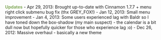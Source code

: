 <span style="color:#81a859;">**Updates**</span>
\- Apr 29, 2013: Brought up-to-date with Cinnamon 1.7.7 + menu right click submenu bug fix (thx GREY_FOX!)
\- Jan 12, 2013: Small menu improvement
\- Jan 4, 2013: Some users experienced lag with Baldr so I have toned down the box-shadow (my main suspect) - the calendar is a bit dull now but hopefully quicker for those who experience lag :o)
\- Dec 26, 2012: Massive overhaul - basically a new theme